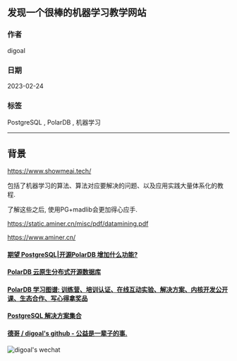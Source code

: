 ## 发现一个很棒的机器学习教学网站  
                          
### 作者                          
digoal                          
                          
### 日期                          
2023-02-24                          
                          
### 标签                          
PostgreSQL , PolarDB , 机器学习       
                          
----                          
                          
## 背景         
  
https://www.showmeai.tech/  
  
包括了机器学习的算法、算法对应要解决的问题、以及应用实践大量体系化的教程.    
   
了解这些之后, 使用PG+madlib会更加得心应手.  
  
https://static.aminer.cn/misc/pdf/datamining.pdf   
  
https://www.aminer.cn/   
     
  
#### [期望 PostgreSQL|开源PolarDB 增加什么功能?](https://github.com/digoal/blog/issues/76 "269ac3d1c492e938c0191101c7238216")
  
  
#### [PolarDB 云原生分布式开源数据库](https://github.com/ApsaraDB "57258f76c37864c6e6d23383d05714ea")
  
  
#### [PolarDB 学习图谱: 训练营、培训认证、在线互动实验、解决方案、内核开发公开课、生态合作、写心得拿奖品](https://www.aliyun.com/database/openpolardb/activity "8642f60e04ed0c814bf9cb9677976bd4")
  
  
#### [PostgreSQL 解决方案集合](../201706/20170601_02.md "40cff096e9ed7122c512b35d8561d9c8")
  
  
#### [德哥 / digoal's github - 公益是一辈子的事.](https://github.com/digoal/blog/blob/master/README.md "22709685feb7cab07d30f30387f0a9ae")
  
  
![digoal's wechat](../pic/digoal_weixin.jpg "f7ad92eeba24523fd47a6e1a0e691b59")
  
